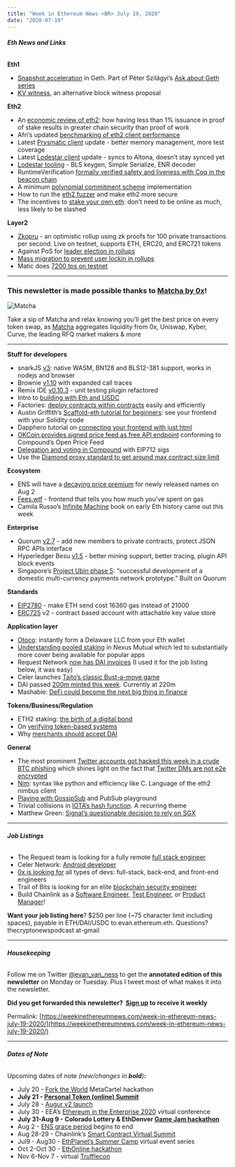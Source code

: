 ```yaml
---
title: "Week in Ethereum News <BR> July 19, 2020"
date: "2020-07-19"
---
```


###### **Eth News and Links**

**Eth1**

- [Snapshot acceleration](https://blog.ethereum.org/2020/07/17/ask-about-geth-snapshot-acceleration/) in Geth. Part of Péter Szilágyi’s [Ask about Geth series](http://ask-about-geth.xyz/)
- [KV witness](https://medium.com/@mandrigin/kv-witness-8985168537f9), an alternative block witness proposal

**Eth2**

- An [economic review of eth2](https://medium.com/@thomasborgers/ethereum-2-0-economic-review-1fc4a9b8c2d9): how having less than 1% issuance in proof of stake results in greater chain security than proof of work
- Afri’s updated [benchmarking of eth2 client performance](https://github.com/q9f/eth2-bench-2020-07/blob/master/res/2020-07-eth2-bench.pdf)
- Latest [Prysmatic client](https://medium.com/prysmatic-labs/eth-2-0-dev-update-54-so-close-to-official-multi-client-testnet-e4e1873e7c24) update - better memory management, more test coverage
- Latest [Lodestar client](https://medium.com/chainsafe-systems/lodestar-update-12be7e7d3766) update - syncs to Altona, doesn’t stay synced yet
- [Lodestar tooling](https://lodestar.chainsafe.io/) - BLS keygen, Simple Serialize, ENR decoder
- RuntimeVerification [formally verified safety and liveness with Coq in the beacon chain](https://runtimeverification.com/blog/formally-verifying-finality-in-gasper-the-core-of-the-beacon-chain/)
- A minimum [polynomial commitment scheme](https://ethresear.ch/t/a-minimum-viable-kzg-polynomial-commitment-scheme-implementation/7675) implementation
- How to run the [eth2 fuzzer](https://kb.beaconcha.in/beacon-fuzzer) and make eth2 more secure
- The incentives to [stake your own eth](https://our.status.im/case-for-running-your-own-validator/): don’t need to be online as much, less likely to be slashed

**Layer2**

- [Zkopru](https://ethresear.ch/t/zkopru-zk-optimistic-rollup-for-private-transactions/7717) - an optimistic rollup using zk proofs for 100 private transactions per second. Live on testnet, supports ETH, ERC20, and ERC721 tokens
- Against PoS for [leader election in rollups](https://ethresear.ch/t/against-proof-of-stake-for-zk-op-rollup-leader-election/7698/2)
- [Mass migration to prevent user lockin in rollups](https://ethresear.ch/t/mass-migration-to-prevent-user-lockin-in-rollup/7701)
- Matic does [7200 tps on testnet](https://blog.matic.network/7200-tps-achieved-on-matic-networks-counter-stake-testnet/)

* * *

### **This newsletter is made possible thanks to [Matcha by 0x](https://matcha.xyz/?id=weekinethereum2)!**

![Matcha](https://weekinethereumnews.com/wp-content/uploads/2020/06/matcha-avatar.png)

[](https://cdn.substack.com/image/fetch/c_limit,f_auto,q_auto:good,fl_progressive:steep/https%3A%2F%2Fbucketeer-e05bbc84-baa3-437e-9518-adb32be77984.s3.amazonaws.com%2Fpublic%2Fimages%2F6debaee4-eb5a-48b3-89a6-0cc42b9244cb_280x280.png)

Take a sip of Matcha and relax knowing you'll get the best price on every token swap, as [Matcha](https://matcha.xyz/?id=weekinethereum2) aggregates liquidity from 0x, Uniswap, Kyber, Curve, the leading RFQ market makers & more

* * *

**Stuff for developers**

- snarkJS [v3](https://github.com/iden3/snarkjs): native WASM, BN128 and BLS12-381 support, works in nodejs and browser
- Brownie [v1.10](https://github.com/eth-brownie/brownie/releases/tag/v1.10.2) with expanded call traces
- Remix IDE [v0.10.3](https://medium.com/remix-ide/remix-ide-version-0-10-3-release-ff646470d4b7) - unit testing plugin refactored
- Intro to [building with Eth and USDC](https://blog.coinbase.com/introduction-to-building-on-defi-with-ethereum-and-usdc-part-1-ea952295a6e2)
- Factories: [deploy contracts within contracts](https://soliditydeveloper.com/clonefactory) easily and efficiently
- Austin Griffith’s [Scaffold-eth tutorial for beginners](https://www.youtube.com/watch?v=ShJZf5lsXiM): see your frontend with your Solidity code
- Dapphero tutorial on [connecting your frontend with just html](https://www.youtube.com/watch?v=E0guSeAlJFk&feature=youtu.be)
- [OKCoin provides signed price feed as free API endpoint](https://blog.okcoin.com/2020/07/15/supporting-defi-with-the-okcoin-oracle/) conforming to Compound’s Open Price Feed
- [Delegation and voting in Compound](https://medium.com/compound-finance/delegation-and-voting-with-eip-712-signatures-a636c9dfec5e) with EIP712 sigs
- Use the [Diamond proxy standard to get around max contract size limit](https://dev.to/mudgen/ethereum-s-maximum-contract-size-limit-is-solved-with-the-diamond-standard-2189)

**Ecosystem**

- ENS will have a [decaying price premium](https://medium.com/the-ethereum-name-service/new-decaying-price-premium-for-newly-released-names-72080a650c15) for newly released names on Aug 2
- [Fees.wtf](https://fees.wtf/) - frontend that tells you how much you’ve spent on gas
- Camila Russo’s [Infinite Machine](http://www.harperbusiness.com/book/9780062886149/The-Infinite-Machine-Camila-Russo/) book on early Eth history came out this week

**Enterprise**

- Quorum [v2.7](https://github.com/jpmorganchase/quorum/releases/tag/v2.7.0) - add new members to private contracts, protect JSON RPC APIs interface
- Hyperledger Besu [v1.5](https://github.com/hyperledger/besu/releases/tag/1.5.0) - better mining support, better tracing, plugin API block events
- Singapore’s [Project Ubin phase 5](https://www.mas.gov.sg/-/media/MAS/ProjectUbin/Project-Ubin-Phase-5-Enabling-Broad-Ecosystem-Opportunities.pdf?la=en&hash=91091CAD39265C03FF7A4253E70FBEE6D1177714): “successful development of a domestic multi-currency payments network prototype.” Built on Quorum

**Standards**

- [EIP2780](https://github.com/lightclient/EIPs/blob/ea6bc2f911f7eaecfb86cdb48706c5de37577611/EIPS/eip-2780.md) - make ETH send cost 16360 gas instead of 21000
- [ERC725](https://github.com/ethereum/EIPs/blob/49130f7b190edc34f68e887d8485f28e4f987388/EIPS/eip-725.md) v2 - contract based account with attachable key value store

**Application layer**

- [Otoco](https://medium.com/@Otonomos/otoco-is-live-you-can-now-instantly-form-a-real-world-llc-using-your-ethereum-wallet-f31e1b99fa8): instantly form a Delaware LLC from your Eth wallet
- [Understanding pooled staking](https://medium.com/nexus-mutual/understanding-pooled-staking-a32d1bca843d) in Nexus Mutual which led to substantially more cover being available for popular apps
- Request Network [now has DAI invoices](https://request.network/en/2020/07/14/taking-volatility-out-of-crypto-businesses-with-dai-invoice-payments/) (I used it for the job listing below, it was easy)
- Celer launches [Taito’s classic Bust-a-move game](https://blog.celer.network/2020/07/17/bam/)
- DAI passed [200m minted this week](https://daistats.com/#/). Currently at 220m
- Mashable: [DeFi could become the next big thing in finance](https://mashable.com/article/defi-growing-fast/)

**Tokens/Business/Regulation**

- ETH2 staking: [the birth of a digital bond](https://bankless.substack.com/p/ether-the-birth-of-the-digital-bond)
- On [verifying token-based systems](https://blog.oceanprotocol.com/on-verifying-token-based-systems-c33eca757ecf)
- Why [merchants should accept DAI](https://blog.makerdao.com/why-online-merchants-should-accept-dai-for-crypto-payments/)

**General**

- The most prominent [Twitter accounts got hacked this week in a crude BTC phishing](https://medium.com/mycrypto/the-twitterhack-postmortem-423510de54a1) which shines light on the fact that [Twitter DMs are not e2e encrypted](https://www.eff.org/deeplinks/2020/07/after-weeks-hack-it-past-time-twitter-end-end-encrypt-direct-messages)
- [Nim](https://medium.com/better-programming/a-python-substitute-i-tried-out-the-best-programming-language-youve-never-heard-of-9e29cd1893c0): syntax like python and efficiency like C. Language of the eth2 nimbus client
- [Playing with GossipSub](https://adlrocha.substack.com/p/adlrocha-playing-with-gossipsub) and PubSub playground
- Trivial collisions in [IOTA’s hash function](https://soatok.blog/2020/07/15/kerlissions-trivial-collisions-in-iotas-hash-function-kerl/). A recurring theme
- Matthew Green: [Signal’s questionable decision to rely on SGX](https://blog.cryptographyengineering.com/2020/07/10/a-few-thoughts-about-signals-secure-value-recovery/)

* * *

###### **Job Listings**

- The Request team is looking for a fully remote [full stack engineer](https://request-network.homerun.co/blockchain-engineer-1)
- Celer Network: [Android developer](https://www.celer.network/career.html)
- [0x is looking for](https://0x.org/about/jobs) all types of devs: full-stack, back-end, and front-end engineers
- Trail of Bits is looking for an elite [blockchain security engineer](https://jobs.lever.co/trailofbits/4f459855-3299-462f-9e73-299a840d5baf)
- Build Chainlink as a [Software Engineer](https://careers.smartcontract.com/o/senior-software-engineer-new-york), [Test Engineer](https://careers.smartcontract.com/o/lead-test-engineer-on-chainlink), or [Product Manager](https://careers.smartcontract.com/o/product-manager-blockchain-integrations)!

**Want your job listing here**? $250 per line (~75 character limit including spaces), payable in ETH/DAI/USDC to evan.ethereum.eth. Questions? thecryptonewspodcast at-gmail

* * *

###### **Housekeeping**

Follow me on Twitter [@evan\_van\_ness](https://twitter.com/evan_van_ness) to get the **annotated edition of this newsletter** on Monday or Tuesday. Plus I tweet most of what makes it into the newsletter.

**Did you get forwarded this newsletter?  [Sign up](https://weekinethereum.substack.com/subscribe#about) to receive it weekly**

Permalink: [https://weekinethereumnews.com/week-in-ethereum-news-july-19-2020/](https://weekinethereumnews.com/week-in-ethereum-news-july-19-2020/)

* * *

###### **Dates of Note**

Upcoming dates of note _(_new/changes in **bold**_)_**:**

- July 20 - [Fork the World](https://metagame.substack.com/p/fork-the-world-hackathon) MetaCartel hackathon
- **July 21 - [Personal Token (online) Summit](https://www.eventbrite.com/e/personal-token-virtual-summit-tickets-112736656374)**
- July 28 - [Augur v2 launch](https://www.augur.net/blog/v2-launch/)
- July 30 - EEA’s [Ethereum in the Enterprise 2020](https://www.conference.entethalliance.org/) virtual conference
- **July 31-Aug 9 - Colorado Lottery & EthDenver [Game Jam hackathon](https://medium.com/ethdenver/colorado-lottery-ethdenver-announce-first-ever-17-500-gamejam-for-new-lottery-games-54422048deba)**
- Aug 2 - [ENS grace period](https://medium.com/the-ethereum-name-service/the-great-renewal-its-time-to-renew-your-eth-names-or-else-lose-them-afccea4852cb) begins to end
- Aug 28-29 - Chainlink’s [Smart Contract Virtual Summit](https://www.smartcontractsummit.io/)
- Jul9 - Aug30 - [EthPlanet’s Summer Camp](https://www.ethplanet.org/ethereum-summer-camp-2020/) virtual event series
- Oct 2-Oct 30 - [EthOnline hackathon](https://www.ethonline.org/)
- Nov 6-Nov 7 - virtual [Trufflecon](https://www.trufflesuite.com/trufflecon2020)
